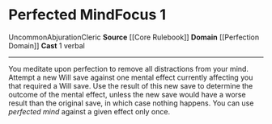 ﻿---
actions: '[one-action]'
area: null
bloodline: null
component:
- Verbal
cost: null
deity: null
domain:
- '[[DATABASE/domain/Perfection Domain|Perfection]]'
duration: null
element: null
heighten: null
heighten_level: '1'
id: '438'
lesson: null
level: '1'
mystery: null
name: Perfected Mind
patron_theme: null
range: null
rarity: Uncommon
requirement: null
saving_throw: null
school: Abjuration
source: '[[DATABASE/source/Core Rulebook|Core Rulebook]]'
target: null
tradition: null
trait:
- '[[DATABASE/trait/Abjuration|Abjuration]]'
- '[[DATABASE/trait/Cleric|Cleric]]'
- '[[DATABASE/trait/Uncommon|Uncommon]]'
trigger: null
type: Focus

---
# Perfected Mind<span class="item-type">Focus 1</span>

<span class="trait-uncommon item-trait">Uncommon</span><span class="item-trait">Abjuration</span><span class="item-trait">Cleric</span>
**Source** [[Core Rulebook]] 
**Domain** [[Perfection Domain]]
**Cast** <span class="action-icon">1</span> verbal

---
You meditate upon perfection to remove all distractions from your mind. Attempt a new Will save against one mental effect currently affecting you that required a Will save. Use the result of this new save to determine the outcome of the mental effect, unless the new save would have a worse result than the original save, in which case nothing happens. You can use _perfected mind_ against a given effect only once.